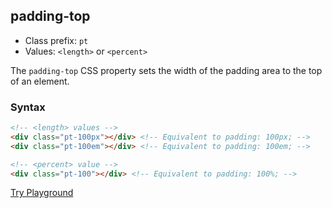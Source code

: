 ## padding-top
- Class prefix: `pt`
- Values: `<length>` or `<percent>`

The `padding-top` CSS property sets the width of the padding area to the top of an element.

### Syntax
```html
<!-- <length> values -->
<div class="pt-100px"></div> <!-- Equivalent to padding: 100px; -->
<div class="pt-100em"></div> <!-- Equivalent to padding: 100em; -->

<!-- <percent> value -->
<div class="pt-100"></div> <!-- Equivalent to padding: 100%; -->
```
[Try Playground](../../../demo)
